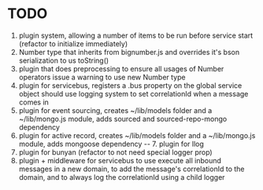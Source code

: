 TODO
====

1. plugin system, allowing a number of items to be run before service start (refactor to initialize immediately)
2. Number type that inherits from bignumber.js and overrides it's bson serialization to us toString()
3. plugin that does preprocessing to ensure all usages of Number operators issue a warning to use new Number type
4. plugin for servicebus, registers a .bus property on the global service object
   should use logging system to set correlationId when a message comes in
5. plugin for event sourcing, creates ~/lib/models folder and a ~/lib/mongo.js module, adds sourced and sourced-repo-mongo dependency
6. plugin for active record, creates ~/lib/models folder and a ~/lib/mongo.js module, adds mongoose dependency
-- 7. plugin for llog
8. plugin for bunyan (refactor to not need special logger prop)
9. plugin + middleware for servicebus to use execute all inbound messages in a new domain, to add the message's correlationId to the domain, and to always log the correlationId using a child logger
